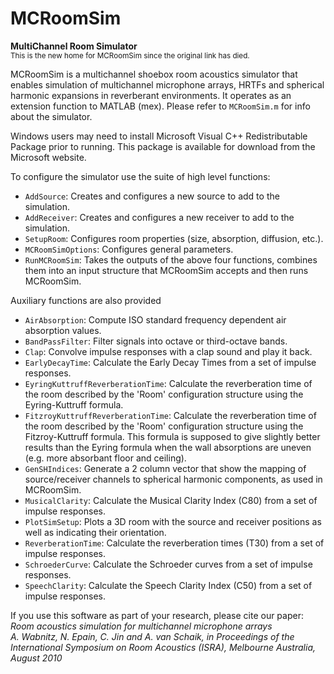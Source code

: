 # MCRoomSim
**MultiChannel Room Simulator**  
<sup>This is the new home for MCRoomSim since the original link has died.</sup>

MCRoomSim is a multichannel shoebox room acoustics simulator that enables simulation of multichannel microphone arrays, HRTFs and spherical harmonic expansions in reverberant environments. It operates as an extension function to MATLAB (mex). Please refer to `MCRoomSim.m` for info about the simulator.

Windows users may need to install Microsoft Visual C++ Redistributable Package prior to running. This package is available for download from the Microsoft website.

To configure the simulator use the suite of high level functions:
* `AddSource`: Creates and configures a new source to add to the simulation.
* `AddReceiver`: Creates and configures a new receiver to add to the simulation.
* `SetupRoom`: Configures room properties (size, absorption, diffusion, etc.).
* `MCRoomSimOptions`: Configures general parameters.
* `RunMCRoomSim`: Takes the outputs of the above four functions, combines them into an input structure that MCRoomSim accepts and then runs MCRoomSim.

Auxiliary functions are also provided
* `AirAbsorption`: Compute ISO standard frequency dependent air absorption values.
* `BandPassFilter`: Filter signals into octave or third-octave bands.
* `Clap`: Convolve impulse responses with a clap sound and play it back.
* `EarlyDecayTime`: Calculate the Early Decay Times from a set of impulse responses.
* `EyringKuttruffReverberationTime`:	Calculate the reverberation time of the room described by the 'Room' configuration structure using the Eyring-Kuttruff formula.
* `FitzroyKuttruffReverberationTime`:	Calculate the reverberation time of the room described by the 'Room' configuration structure using the Fitzroy-Kuttruff formula. This formula is supposed to give slightly better results than the Eyring formula when the wall absorptions are uneven (e.g. more absorbant floor and ceiling).
* `GenSHIndices`: Generate a 2 column vector that show the mapping of source/receiver channels to spherical harmonic components, as used in MCRoomSim.
* `MusicalClarity`: Calculate the Musical Clarity Index (C80) from a set of impulse responses.
* `PlotSimSetup`: Plots a 3D room with the source and receiver positions as well as indicating their orientation.
* `ReverberationTime`: Calculate the reverberation times (T30) from a set of impulse responses.
* `SchroederCurve`: Calculate the Schroeder curves from a set of impulse responses.
* `SpeechClarity`: Calculate the Speech Clarity Index (C50) from a set of impulse responses.	

If you use this software as part of your research, please cite our paper:  
_Room acoustics simulation for multichannel microphone arrays_  
_A. Wabnitz, N. Epain, C. Jin and A. van Schaik, in Proceedings of the International Symposium on Room Acoustics (ISRA), Melbourne Australia, August 2010_
